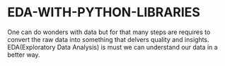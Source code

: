 # EDA-WITH-PYTHON-LIBRARIES
One can do wonders with data but for that many steps are requires to convert the raw data into something that delvers quality and insights. EDA(Exploratory Data Analysis) is must we can understand our data in a better way. 
